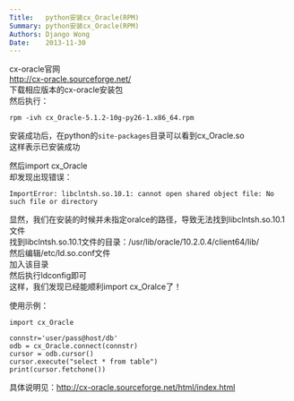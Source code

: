 ```yaml
---
Title:   python安装cx_Oracle(RPM)
Summary: python安装cx_Oracle(RPM)
Authors: Django Wong
Date:    2013-11-30
---
```


cx-oracle官网  
<http://cx-oracle.sourceforge.net/>  
下载相应版本的cx-oracle安装包  
然后执行：  

	rpm -ivh cx_Oracle-5.1.2-10g-py26-1.x86_64.rpm
	
安装成功后，在python的`site-packages`目录可以看到cx_Oracle.so  
这样表示已安装成功  

然后import cx_Oracle  
却发现出现错误： 
 
	ImportError: libclntsh.so.10.1: cannot open shared object file: No such file or directory

显然，我们在安装的时候并未指定oralce的路径，导致无法找到libclntsh.so.10.1文件  
找到libclntsh.so.10.1文件的目录：/usr/lib/oracle/10.2.0.4/client64/lib/  
然后编辑/etc/ld.so.conf文件  
加入该目录  
然后执行ldconfig即可  
这样，我们发现已经能顺利import cx_Oralce了！  

使用示例：

	import cx_Oracle

	connstr='user/pass@host/db'
	odb = cx_Oracle.connect(connstr)
	cursor = odb.cursor()
	cursor.execute("select * from table")
	print(cursor.fetchone())
	
具体说明见：<http://cx-oracle.sourceforge.net/html/index.html>
